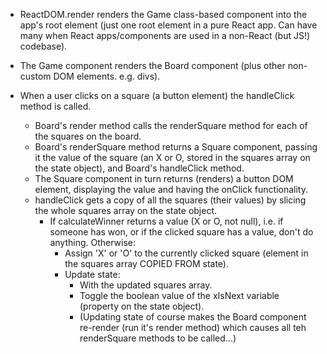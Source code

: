 

* ReactDOM.render renders the Game class-based component into the app's root element
(just one root element in a pure React app. Can have many when React apps/components are used in a non-React (but JS!) codebase).

* The Game component renders the Board component (plus other non-custom DOM elements.  e.g. divs).

* When a user clicks on a square (a button element) the handleClick method is called.
  * Board's render method calls the renderSquare method for each of the squares on the board.
  * Board's renderSquare method returns a Square component, passing it the value of the square (an X or O, stored in the squares array on the state object), and Board's handleClick method.
  * The Square component in turn returns (renders) a button DOM element, displaying the value and having the onClick functionality.
  * handleClick gets a copy of all the squares (their values) by slicing the whole squares array on the state object.
    * If calculateWinner returns a value (X or O, not null), i.e. if someone has won, or if the clicked square has a value, don't do anything. Otherwise:
      * Assign 'X' or 'O' to the currently clicked square (element in the squares array COPIED FROM state).
      * Update state:
        * With the updated squares array.
        * Toggle the boolean value of the xIsNext variable (property on the state object).
        * (Updating state of course makes the Board component re-render (run it's render method) which causes all teh renderSquare methods to be called...)
